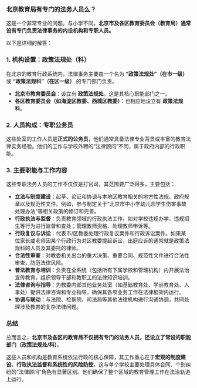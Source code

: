 ### 北京教育局有专门的法务人员么？

这是一个非常专业的问题。与小学不同，**北京市及各区教育委员会（教育局）通常设有专门负责法律事务的内设机构和专职人员。**

以下是详细的解答：

### 1. 机构设置：政策法规处（科）

在北京的教育行政系统内，法律事务主要由一个名为 **“政策法规处”（在市一级）** 或 **“政策法规科”（在区一级）** 的专门部门负责。

*   **北京市教育委员会**：设立有 **政策法规处**。这是其核心职能部门之一。
*   **各区教育委员会（如海淀区教委、西城区教委）**：也相应地设立有 **政策法规科**。

### 2. 人员构成：专职公务员

这些处室的工作人员是**正式的公务员**，他们通常具备法律专业背景或丰富的教育法律实务经验。他们的工作与学校外聘的“法律顾问”不同，属于政府内部的行政职能。

### 3. 主要职能与工作内容

这些专职法务人员的工作不仅仅是打官司，其范围要广泛得多，主要包括：

*   **立法与制度建设**：起草、论证和协调与本地区教育相关的地方性法规、政府规章以及规范性文件。例如，参与制定关于“北京市中小学幼儿园学生伤害事故处理办法”等相关政策的修订和完善。
*   **行政执法与监督**：负责教育领域的行政执法工作，如对学校违规办学、违规招生等行为进行监督和查处；管理教师资格、处理教师申诉等。
*   **行政复议与诉讼**：代表市/区教委处理行政复议案件和行政诉讼案件。如果某位家长或老师因某个行政行为对区教委提起诉讼，出庭应诉的通常就是政策法规科的人员及其委托的律师。
*   **合法性审查**：对教委机关出台的重大决策、重要合同、规范性文件进行合法性审查，防范法律风险。
*   **普法教育与培训**：负责在全系统（包括所有下属学校和管理机构）内开展法治宣传教育，组织领导干部和教职工的法律知识培训。
*   **法律咨询与指导**：为教委内部其他业务处室（如基础教育处、学前教育处、人事处）提供法律咨询和专业指导，确保其各项业务工作在法律框架内运行。
*   **协调与联动**：与法院、检察院、司法局等其他法律机构进行沟通协调，共同处理涉及教育的复杂法律问题。

### 总结

总而言之，**北京市及各区的教育局不仅拥有专门的法务人员，还设立了常设的职能部门（政策法规处/科）**。

这些人员和机构是教育系统依法行政的核心保障，其工作重心在于**宏观的制度建设、行政执法监督和系统性的风险防控**，这与单个学校主要处理具体合同、个别纠纷的“法律顾问”角色有显著区别。他们确保了整个区域的教育管理工作在法治轨道上运行。
